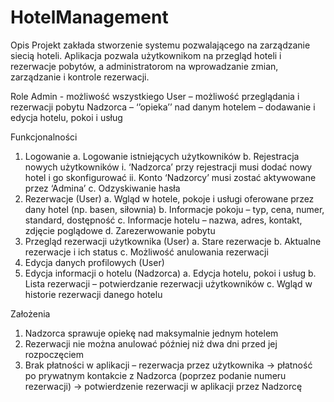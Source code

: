 # HotelManagement

Opis
Projekt zakłada stworzenie systemu pozwalającego na zarządzanie siecią hoteli. Aplikacja pozwala użytkownikom na przegląd hoteli i rezerwacje pobytów, a administratorom na wprowadzanie zmian, zarządzanie i kontrole rezerwacji. 


Role 
Admin -  możliwość wszystkiego 
User – możliwość przeglądania i rezerwacji pobytu
Nadzorca – ‘’opieka’’ nad danym hotelem – dodawanie i edycja hotelu, pokoi i usług 


Funkcjonalności 
1.	Logowanie 
  a.	Logowanie istniejących użytkowników
  b.	Rejestracja nowych użytkowników
    i.	‘Nadzorca’ przy rejestracji musi dodać nowy hotel i go skonfigurować
    ii.	Konto ‘Nadzorcy’ musi zostać aktywowane przez ‘Admina’
  c.	Odzyskiwanie hasła
2.	Rezerwacje (User)
  a.	Wgląd w hotele, pokoje i usługi oferowane przez dany hotel (np. basen, siłownia)
  b.	Informacje pokoju – typ, cena, numer, standard, dostępność
  c.	Informacje hotelu – nazwa, adres, kontakt, zdjęcie poglądowe
  d.	Zarezerwowanie pobytu 
3.	Przegląd rezerwacji użytkownika (User)
  a.	Stare rezerwacje 
  b.	Aktualne rezerwacje i ich status
  c.	Możliwość anulowania rezerwacji
4.	Edycja danych profilowych (User)
5.	Edycja informacji o hotelu (Nadzorca)
  a.	Edycja hotelu, pokoi i usług
  b.	Lista rezerwacji – potwierdzanie rezerwacji użytkowników
  c.	Wgląd w historie rezerwacji danego hotelu

Założenia
1.	Nadzorca sprawuje opiekę nad maksymalnie jednym hotelem
2.	Rezerwacji nie można anulować później niż dwa dni przed jej rozpoczęciem 
3.	Brak płatności w aplikacji – rezerwacja przez użytkownika -> płatność po prywatnym kontakcie z Nadzorca (poprzez podanie numeru rezerwacji) -> potwierdzenie rezerwacji w aplikacji przez Nadzorcę
